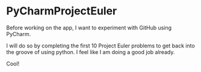 # PyCharmProjectEuler

Before working on the app, I want to experiment with GitHub using PyCharm. 

I will do so by completing the first 10 Project Euler problems to get back into the groove of using python. I feel like I am doing a good job already.

Cool!
